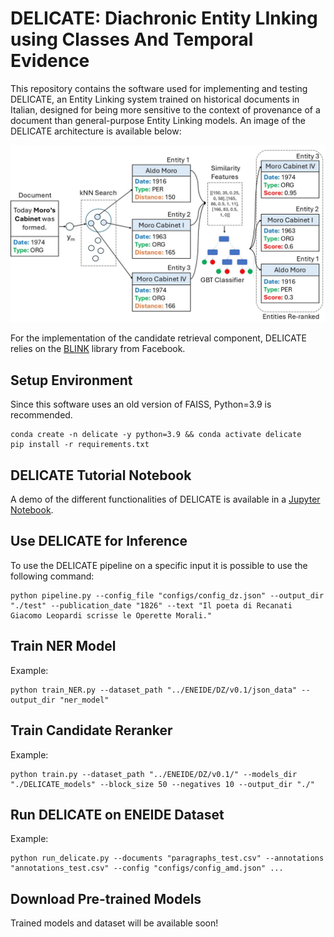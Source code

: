 # DELICATE: Diachronic Entity LInking using Classes And Temporal Evidence

This repository contains the software used for implementing and testing DELICATE, an Entity Linking system trained on historical documents in Italian, designed for being more sensitive to the context of provenance of a document than general-purpose Entity Linking models. An image of the DELICATE architecture is available below:

<img src="docs/delicate.jpg" alt="drawing" width="700"/>

For the implementation of the candidate retrieval component, DELICATE relies on the [BLINK](https://github.com/facebookresearch/BLINK) library from Facebook.

## Setup Environment


Since this software uses an old version of FAISS, Python=3.9 is recommended.

```
conda create -n delicate -y python=3.9 && conda activate delicate
pip install -r requirements.txt
```


## DELICATE Tutorial Notebook

A demo of the different functionalities of DELICATE is available in a [Jupyter Notebook](./tutorial_delicate.ipynb).


## Use DELICATE for Inference

To use the DELICATE pipeline on a specific input it is possible to use the following command: 
```
python pipeline.py --config_file "configs/config_dz.json" --output_dir "./test" --publication_date "1826" --text "Il poeta di Recanati Giacomo Leopardi scrisse le Operette Morali." 
```

## Train NER Model

Example:
```
python train_NER.py --dataset_path "../ENEIDE/DZ/v0.1/json_data" --output_dir "ner_model"
```


## Train Candidate Reranker

Example:
```
python train.py --dataset_path "../ENEIDE/DZ/v0.1/" --models_dir "./DELICATE_models" --block_size 50 --negatives 10 --output_dir "./"
```

## Run DELICATE on ENEIDE Dataset

Example:
```
python run_delicate.py --documents "paragraphs_test.csv" --annotations "annotations_test.csv" --config "configs/config_amd.json" ...
```

## Download Pre-trained Models

Trained models and dataset will be available soon!